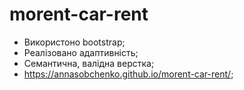 # morent-car-rent

- Використоно bootstrap;
- Реалізовано адаптивність;
- Семантична, валідна верстка;
- https://annasobchenko.github.io/morent-car-rent/;

